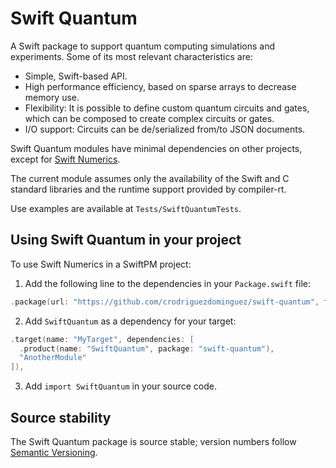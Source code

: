 # Swift Quantum

A Swift package to support quantum computing simulations and experiments. Some of its most relevant characteristics are:

- Simple, Swift-based API.
- High performance efficiency, based on sparse arrays to decrease memory use.
- Flexibility: It is possible to define custom quantum circuits and gates, which can be composed to create complex circuits or gates.
- I/O support: Circuits can be de/serialized from/to JSON documents.

Swift Quantum modules have minimal dependencies on other projects, except for [Swift Numerics](https://github.com/apple/swift-numerics).

The current module assumes only the availability of the Swift and C standard libraries and the runtime support provided by compiler-rt.

Use examples are available at `Tests/SwiftQuantumTests`.

## Using Swift Quantum in your project

To use Swift Numerics in a SwiftPM project:

1. Add the following line to the dependencies in your `Package.swift` file:

```swift
.package(url: "https://github.com/crodriguezdominguez/swift-quantum", from: "1.0.0"),
```

2. Add `SwiftQuantum` as a dependency for your target:

```swift
.target(name: "MyTarget", dependencies: [
  .product(name: "SwiftQuantum", package: "swift-quantum"),
  "AnotherModule"
]),
```

3. Add `import SwiftQuantum` in your source code.

## Source stability

The Swift Quantum package is source stable; version numbers follow [Semantic Versioning](https://semver.org).
